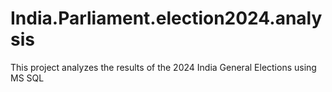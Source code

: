 # India.Parliament.election2024.analysis
This project analyzes the results of the 2024 India General Elections using MS SQL
